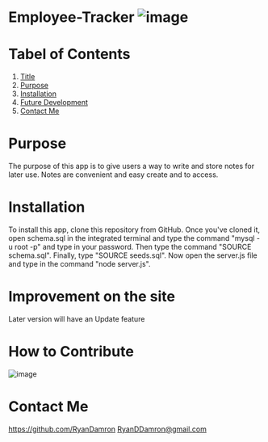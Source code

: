 # Employee-Tracker ![image](https://user-images.githubusercontent.com/119913449/219522398-67e14063-61e7-4a8a-9558-cf04a22945e1.png)

# Tabel of Contents
1. [Title](#employee-tracker)
2. [Purpose](#purpose)
3. [Installation](#installation)
4. [Future Development](#improvement-on-the-site)
6. [Contact Me](#contact-me)


# Purpose

The purpose of this app is to give users a way to write and store notes for later use. Notes are convenient and easy create and to access.

# Installation
To install this app, clone this repository from GitHub. Once you've cloned it, open schema.sql in the integrated terminal and type the command "mysql -u root -p" and type in your password. Then type the command "SOURCE schema.sql". Finally, type "SOURCE seeds.sql". Now open the server.js file and type in the command "node server.js". 

# Improvement on the site

Later version will have an Update feature


# How to Contribute

![image](https://user-images.githubusercontent.com/119913449/219522512-c0589e1e-3724-4c31-9493-fcf172d627a6.png)


# Contact Me
https://github.com/RyanDamron 
RyanDDamron@gmail.com